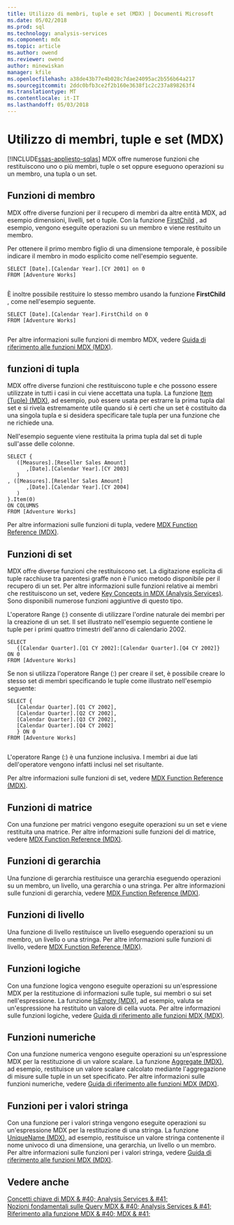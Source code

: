 ```yaml
---
title: Utilizzo di membri, tuple e set (MDX) | Documenti Microsoft
ms.date: 05/02/2018
ms.prod: sql
ms.technology: analysis-services
ms.component: mdx
ms.topic: article
ms.author: owend
ms.reviewer: owend
author: minewiskan
manager: kfile
ms.openlocfilehash: a38de43b77e4b028c7dae24095ac2b556b64a217
ms.sourcegitcommit: 2ddc0bfb3ce2f2b160e3638f1c2c237a898263f4
ms.translationtype: MT
ms.contentlocale: it-IT
ms.lasthandoff: 05/03/2018
---
```

# <a name="working-with-members-tuples-and-sets-mdx"></a>Utilizzo di membri, tuple e set (MDX)
[!INCLUDE[ssas-appliesto-sqlas](../../../includes/ssas-appliesto-sqlas.md)]
  MDX offre numerose funzioni che restituiscono uno o più membri, tuple o set oppure eseguono operazioni su un membro, una tupla o un set.  
  
## <a name="member-functions"></a>Funzioni di membro  
 MDX offre diverse funzioni per il recupero di membri da altre entità MDX, ad esempio dimensioni, livelli, set o tuple. Con la funzione [FirstChild](../../../mdx/firstchild-mdx.md) , ad esempio, vengono eseguite operazioni su un membro e viene restituito un membro.  
  
 Per ottenere il primo membro figlio di una dimensione temporale, è possibile indicare il membro in modo esplicito come nell'esempio seguente.  
  
```  
SELECT [Date].[Calendar Year].[CY 2001] on 0  
FROM [Adventure Works]  
  
```  
  
 È inoltre possibile restituire lo stesso membro usando la funzione **FirstChild** , come nell'esempio seguente.  
  
```  
SELECT [Date].[Calendar Year].FirstChild on 0  
FROM [Adventure Works]  
  
```  
  
 Per altre informazioni sulle funzioni di membro MDX, vedere [Guida di riferimento alle funzioni MDX &#40;MDX&#41;](../../../mdx/mdx-function-reference-mdx.md).  
  
## <a name="tuple-functions"></a>funzioni di tupla  
 MDX offre diverse funzioni che restituiscono tuple e che possono essere utilizzate in tutti i casi in cui viene accettata una tupla. La funzione [Item &#40;Tuple&#41; &#40;MDX&#41;](../../../mdx/item-tuple-mdx.md), ad esempio, può essere usata per estrarre la prima tupla dal set e si rivela estremamente utile quando si è certi che un set è costituito da una singola tupla e si desidera specificare tale tupla per una funzione che ne richiede una.  
  
 Nell'esempio seguente viene restituita la prima tupla dal set di tuple sull'asse delle colonne.  
  
```  
SELECT {  
   ([Measures].[Reseller Sales Amount]  
      ,[Date].[Calendar Year].[CY 2003]  
   )  
, ([Measures].[Reseller Sales Amount]  
      ,[Date].[Calendar Year].[CY 2004]  
   )  
}.Item(0)  
ON COLUMNS   
FROM [Adventure Works]  
```  
  
 Per altre informazioni sulle funzioni di tupla, vedere [MDX Function Reference &#40;MDX&#41;](../../../mdx/mdx-function-reference-mdx.md).  
  
## <a name="set-functions"></a>Funzioni di set  
 MDX offre diverse funzioni che restituiscono set. La digitazione esplicita di tuple racchiuse tra parentesi graffe non è l'unico metodo disponibile per il recupero di un set. Per altre informazioni sulle funzioni relative ai membri che restituiscono un set, vedere [Key Concepts in MDX &#40;Analysis Services&#41;](../../../analysis-services/multidimensional-models/mdx/key-concepts-in-mdx-analysis-services.md). Sono disponibili numerose funzioni aggiuntive di questo tipo.  
  
 L'operatore Range (:) consente di utilizzare l'ordine naturale dei membri per la creazione di un set. Il set illustrato nell'esempio seguente contiene le tuple per i primi quattro trimestri dell'anno di calendario 2002.  
  
```  
SELECT   
   {[Calendar Quarter].[Q1 CY 2002]:[Calendar Quarter].[Q4 CY 2002]}   
ON 0  
FROM [Adventure Works]  
```  
  
 Se non si utilizza l'operatore Range (:) per creare il set, è possibile creare lo stesso set di membri specificando le tuple come illustrato nell'esempio seguente:  
  
```  
SELECT {  
   [Calendar Quarter].[Q1 CY 2002],   
   [Calendar Quarter].[Q2 CY 2002],   
   [Calendar Quarter].[Q3 CY 2002],   
   [Calendar Quarter].[Q4 CY 2002]  
   } ON 0  
FROM [Adventure Works]  
  
```  
  
 L'operatore Range (:) è una funzione inclusiva. I membri ai due lati dell'operatore vengono infatti inclusi nel set risultante.  
  
 Per altre informazioni sulle funzioni di set, vedere [MDX Function Reference &#40;MDX&#41;](../../../mdx/mdx-function-reference-mdx.md).  
  
## <a name="array-functions"></a>Funzioni di matrice  
 Con una funzione per matrici vengono eseguite operazioni su un set e viene restituita una matrice. Per altre informazioni sulle funzioni del di matrice, vedere [MDX Function Reference &#40;MDX&#41;](../../../mdx/mdx-function-reference-mdx.md).  
  
## <a name="hierarchy-functions"></a>Funzioni di gerarchia  
 Una funzione di gerarchia restituisce una gerarchia eseguendo operazioni su un membro, un livello, una gerarchia o una stringa. Per altre informazioni sulle funzioni di gerarchia, vedere [MDX Function Reference &#40;MDX&#41;](../../../mdx/mdx-function-reference-mdx.md).  
  
## <a name="level-functions"></a>Funzioni di livello  
 Una funzione di livello restituisce un livello eseguendo operazioni su un membro, un livello o una stringa. Per altre informazioni sulle funzioni di livello, vedere [MDX Function Reference &#40;MDX&#41;](../../../mdx/mdx-function-reference-mdx.md).  
  
## <a name="logical-functions"></a>Funzioni logiche  
 Con una funzione logica vengono eseguite operazioni su un'espressione MDX per la restituzione di informazioni sulle tuple, sui membri o sui set nell'espressione. La funzione [IsEmpty &#40;MDX&#41;](../../../mdx/isempty-mdx.md), ad esempio, valuta se un'espressione ha restituito un valore di cella vuota. Per altre informazioni sulle funzioni logiche, vedere [Guida di riferimento alle funzioni MDX &#40;MDX&#41;](../../../mdx/mdx-function-reference-mdx.md).  
  
## <a name="numeric-functions"></a>Funzioni numeriche  
 Con una funzione numerica vengono eseguite operazioni su un'espressione MDX per la restituzione di un valore scalare. La funzione [Aggregate &#40;MDX&#41;](../../../mdx/aggregate-mdx.md), ad esempio, restituisce un valore scalare calcolato mediante l'aggregazione di misure sulle tuple in un set specificato. Per altre informazioni sulle funzioni numeriche, vedere [Guida di riferimento alle funzioni MDX &#40;MDX&#41;](../../../mdx/mdx-function-reference-mdx.md).  
  
## <a name="string-functions"></a>Funzioni per i valori stringa  
 Con una funzione per i valori stringa vengono eseguite operazioni su un'espressione MDX per la restituzione di una stringa. La funzione [UniqueName &#40;MDX&#41;](../../../mdx/uniquename-mdx.md), ad esempio, restituisce un valore stringa contenente il nome univoco di una dimensione, una gerarchia, un livello o un membro. Per altre informazioni sulle funzioni per i valori stringa, vedere [Guida di riferimento alle funzioni MDX &#40;MDX&#41;](../../../mdx/mdx-function-reference-mdx.md).  
  
## <a name="see-also"></a>Vedere anche  
 [Concetti chiave di MDX & #40; Analysis Services & #41;](../../../analysis-services/multidimensional-models/mdx/key-concepts-in-mdx-analysis-services.md)   
 [Nozioni fondamentali sulle Query MDX & #40; Analysis Services & #41;](../../../analysis-services/multidimensional-models/mdx/mdx-query-fundamentals-analysis-services.md)   
 [Riferimento alla funzione MDX & #40; MDX & #41;](../../../mdx/mdx-function-reference-mdx.md)  
  
  
